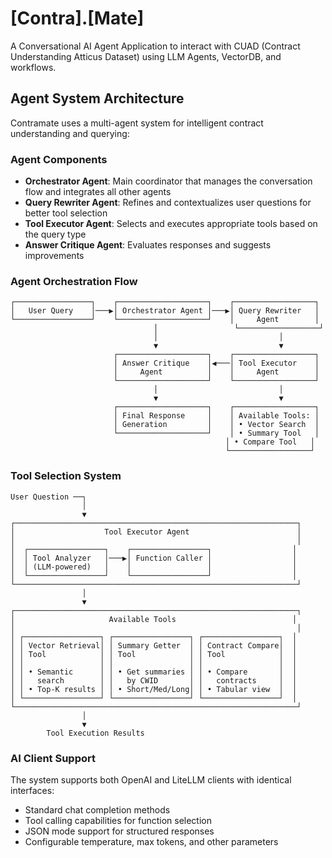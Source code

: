 # [Contra].[Mate]
A Conversational AI Agent Application to interact with CUAD (Contract Understanding Atticus Dataset) using LLM Agents, VectorDB, and workflows.

## Agent System Architecture

Contramate uses a multi-agent system for intelligent contract understanding and querying:

### Agent Components

- **Orchestrator Agent**: Main coordinator that manages the conversation flow and integrates all other agents
- **Query Rewriter Agent**: Refines and contextualizes user questions for better tool selection
- **Tool Executor Agent**: Selects and executes appropriate tools based on the query type
- **Answer Critique Agent**: Evaluates responses and suggests improvements

### Agent Orchestration Flow

```
┌─────────────────┐    ┌────────────────────┐    ┌──────────────────┐
│   User Query    │───▶│ Orchestrator Agent │───▶│ Query Rewriter   │
└─────────────────┘    └────────────────────┘    │     Agent        │
                                │                 └──────────────────┘
                                │                           │
                                ▼                           ▼
                       ┌────────────────────┐    ┌──────────────────┐
                       │ Answer Critique    │◀───│ Tool Executor    │
                       │     Agent          │    │     Agent        │
                       └────────────────────┘    └──────────────────┘
                                │                           │
                                ▼                           ▼
                       ┌────────────────────┐    ┌──────────────────┐
                       │ Final Response     │    │ Available Tools: │
                       │ Generation         │    │ • Vector Search  │
                       └────────────────────┘    │ • Summary Tool   │
                                                │ • Compare Tool   │
                                                └──────────────────┘
```

### Tool Selection System

```
User Question ──┐
                │
                ▼
┌───────────────────────────────────────────────────────────────┐
│                    Tool Executor Agent                        │
│                                                               │
│  ┌─────────────────┐    ┌─────────────────┐                  │
│  │ Tool Analyzer   │───▶│ Function Caller │                  │
│  │ (LLM-powered)   │    │                 │                  │
│  └─────────────────┘    └─────────────────┘                  │
└───────────────────────────────────────────────────────────────┘
                │
                ▼
┌───────────────────────────────────────────────────────────────┐
│                     Available Tools                          │
│                                                               │
│ ┌─────────────────┐ ┌─────────────────┐ ┌─────────────────┐  │
│ │ Vector Retrieval│ │ Summary Getter  │ │ Contract Compare│  │
│ │ Tool            │ │ Tool            │ │ Tool            │  │
│ │                 │ │                 │ │                 │  │
│ │ • Semantic      │ │ • Get summaries │ │ • Compare       │  │
│ │   search        │ │   by CWID       │ │   contracts     │  │
│ │ • Top-K results │ │ • Short/Med/Long│ │ • Tabular view  │  │
│ └─────────────────┘ └─────────────────┘ └─────────────────┘  │
└───────────────────────────────────────────────────────────────┘
                │
                ▼
        Tool Execution Results
```

### AI Client Support

The system supports both OpenAI and LiteLLM clients with identical interfaces:
- Standard chat completion methods
- Tool calling capabilities for function selection
- JSON mode support for structured responses
- Configurable temperature, max tokens, and other parameters